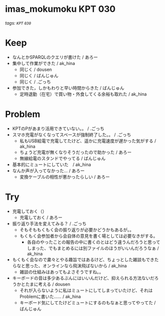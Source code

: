 # imas_mokumoku KPT 030

###### tags: `KPT` `030`

# Keep

- なんとかSPARQLのクエリが書けた / あろー
- 集中して作業ができた / ak_hina
  - 同じく / dousen
  - 同じく / ばんじゅん
  - 同じく / .ごっち
- 参加できた，しかもわりと早い時間からきた / ばんじゅん
    - 定時退勤（在宅）で買い物・外食してくる余裕も取れた / ak_hina

# Problem

- KPTのPがあまり活用できていない。。 / .ごっち
- スマホ充電がなくなってスペースが強制終了した。。 / .ごっち
    - 私もUSB給電で充電してたけど、遥かに充電速度が遅かった気がする / ak_hina
    - ちょうど充電が無くなりそうだったので助かった / あろー
    - 無線給電のスタンドでやってる / ばんじゅん
- 基本的にミュートにしていた　/ ak_hina
- なんか声が入ってなかった... / あろー
  - 変換ケーブルの相性が悪かったらしい / あろー

# Try

- 充電しておく（）
  - 充電しておく / あろー
- 振り返り手法を変えてみる？ / .ごっち
    - そもそももくもく会の振り返りが必要かどうかもあるが。。
    - もくもく会参加者から会自体の意見を書く場としては必要なきがする。
        - 各自のやったことの報告の中に書くのとはどう違うんだろうと思ってしまった、でもまとめるには別ファイルのほうがいいんだろうなぁ / ak_hina
- もくもく会なので粛々とやる趣旨ではあるけど、ちょっとした雑談もできたらなと思った、オンラインなら飛沫飛ばないから / ak_hina
    - 雑談の仕組みはあってもよさそうですね。。
- キーボードの音は多少あるぶんにはいいんだけど、抑えられる方法ないだろうかとたまに考える / dousen
    - それが入らないように私はミュートにしてしまっていたけど、それはProblemに書いた…… / ak_hina
    - キーボード気にしてたけどミュートにするのもなぁと思ってやってた / ばんじゅん
